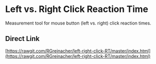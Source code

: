 # Left vs. Right Click Reaction Time
Measurement tool for mouse button (left vs. right) click reaction times.

## Direct Link
[https://rawgit.com/RGreinacher/left-right-click-RT/master/index.html](https://rawgit.com/RGreinacher/left-right-click-RT/master/index.html)
